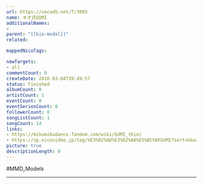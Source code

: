 ```yaml
---
url: https://vocadb.net/T/3085
name: キオ式GUMI
additionalNames: 
- 
parent: "[[kio-model]]"
related:

mappedNicoTags:

newTargets:
- all
commentCount: 0
createDate: 2016-03-04T20:49:57
status: Finished
albumCount: 0
artistCount: 1
eventCount: 0
eventSeriesCount: 0
followerCount: 0
songListCount: 1
songCount: 14
links: 
- https://mikumikudance.fandom.com/wiki/GUMI_(Kio)
- https://sp.nicovideo.jp/tag/%E3%82%AD%E3%82%AA%E5%BC%8FGUMI?sort=h&order=d&f_range=0&l_range=0&genre=
picture: true
descriptionLength: 0
---
```


#MMD_Models



---

